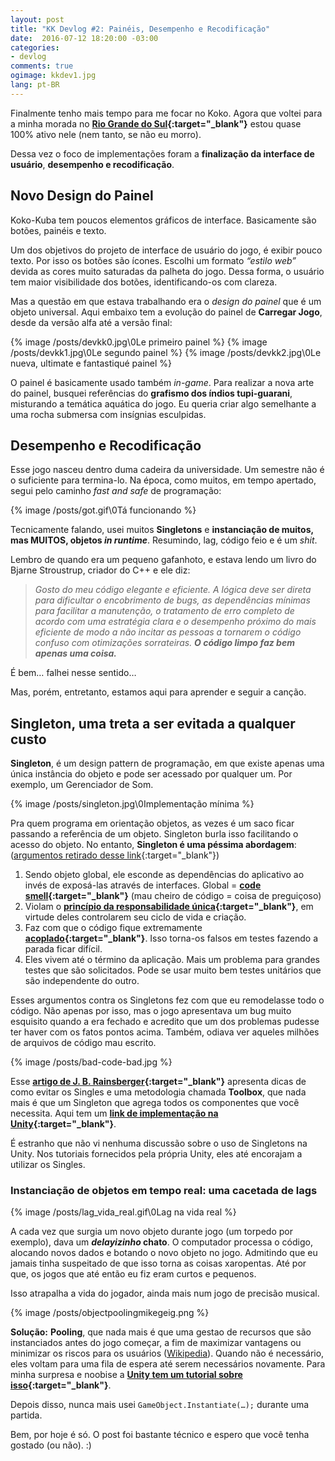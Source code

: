 ```yaml
---
layout: post
title: "KK Devlog #2: Painéis, Desempenho e Recodificação"
date:  2016-07-12 18:20:00 -03:00
categories:
- devlog
comments: true
ogimage: kkdev1.jpg
lang: pt-BR
---
```

Finalmente tenho mais tempo para me focar no Koko. Agora que voltei para a minha morada no **[Rio Grande do Sul](https://www.youtube.com/watch?v=4ShRH-tMX3U){:target="_blank"}** estou quase 100% ativo nele (nem tanto, se não eu morro).

<!-- ![Alt Devlog]({{site.baseurl}}/img/posts/{{page.ogimage}}) -->

Dessa vez o foco de implementações foram a **finalização da interface de usuário**, **desempenho e recodificação**.

## Novo Design do Painel

Koko-Kuba tem poucos elementos gráficos de interface. Basicamente são botões, painéis e texto.

Um dos objetivos do projeto de interface de usuário do jogo, é exibir pouco texto. Por isso os botões são ícones. Escolhi um formato *“estilo web”* devida as cores muito saturadas da palheta do jogo. Dessa forma, o usuário tem maior visibilidade dos botões, identificando-os com clareza.

Mas a questão em que estava trabalhando era o *design do painel* que é um objeto universal. Aqui embaixo tem a evolução do painel de **Carregar Jogo**, desde da versão alfa até a versão final:

{% image /posts/devkk0.jpg\0Le primeiro painel %}
{% image /posts/devkk1.jpg\0Le segundo painel %}
{% image /posts/devkk2.jpg\0Le nueva, ultimate e fantastiqué painel %}

O painel é basicamente usado também *in-game*. Para realizar a nova arte do painel, busquei referências do **grafismo dos índios tupi-guarani**, misturando a temática aquática do jogo. Eu queria criar algo semelhante a uma rocha submersa com insígnias esculpidas.

## Desempenho e Recodificação

Esse jogo nasceu dentro duma cadeira da universidade. Um semestre não é o suficiente para termina-lo. Na época, como muitos, em tempo apertado, segui pelo caminho *fast and safe* de programação:

{% image /posts/got.gif\0Tá funcionando %}

Tecnicamente falando, usei muitos **Singletons** e __instanciação de muitos, mas MUITOS, objetos *in runtime*__. Resumindo, lag, código feio e é um *shit*.

Lembro de quando era um pequeno gafanhoto, e estava lendo um livro do Bjarne Stroustrup, criador do C++ e ele diz:

> _Gosto do meu código elegante e eficiente. A lógica deve ser direta para dificultar o encobrimento de bugs, as dependências mínimas para facilitar a manutenção, o tratamento de erro completo de acordo com uma estratégia clara e o desempenho próximo do mais eficiente de modo a não incitar as pessoas a tornarem o código confuso com otimizações sorrateiras. **O código limpo faz bem apenas uma coisa.**_

É bem… falhei nesse sentido…

Mas, porém, entretanto, estamos aqui para aprender e seguir a canção.

## Singleton, uma treta a ser evitada a qualquer custo

**Singleton**, é um design pattern de programação, em que existe apenas uma única instância do objeto e pode ser acessado por qualquer um. Por exemplo, um Gerenciador de Som.

{% image /posts/singleton.jpg\0Implementação mínima %}

Pra quem programa em orientação objetos, as vezes é um saco ficar passando a referência de um objeto. Singleton burla isso facilitando o acesso do objeto. No entanto, **Singleton é uma péssima abordagem**: ([argumentos retirado desse link](http://stackoverflow.com/questions/137975/what-is-so-bad-about-singletons){:target="_blank"})

1. Sendo objeto global, ele esconde as dependências do aplicativo ao invés de exposá-las através de interfaces. Global = **[code smell](https://en.wikipedia.org/wiki/Code_smell){:target="_blank"}** (mau cheiro de código = coisa de preguiçoso)
2. Violam o **[princípio da responsabilidade única](https://en.wikipedia.org/wiki/Single_responsibility_principle){:target="_blank"}**, em virtude deles controlarem seu ciclo de vida e criação.
3. Faz com que o código fique extremamente **[acoplado](https://en.wikipedia.org/wiki/Coupling_%28computer_programming%29){:target="_blank"}**. Isso torna-os falsos em testes fazendo a parada ficar difícil.
4. Eles vivem até o término da aplicação. Mais um problema para grandes testes que são solicitados. Pode se usar muito bem testes unitários que são independente do outro.

Esses argumentos contra os Singletons fez com que eu remodelasse todo o código. Não apenas por isso, mas o jogo apresentava um bug muito esquisito quando a era fechado e acredito que um dos problemas pudesse ter haver com os fatos pontos acima. Também, odiava ver aqueles milhões de arquivos de código mau escrito.

{% image /posts/bad-code-bad.jpg %}

Esse **[artigo de J. B. Rainsberger](http://www.ibm.com/developerworks/library/co-single/){:target="_blank"}** apresenta dicas de como evitar os Singles e uma metodologia chamada **Toolbox**, que nada mais é que um Singleton que agrega todos os componentes que você necessita. Aqui tem um **[link de implementação na Unity](http://wiki.unity3d.com/index.php/Toolbox){:target="_blank"}**.

É estranho que não vi nenhuma discussão sobre o uso de Singletons na Unity. Nos tutoriais fornecidos pela própria Unity, eles até encorajam a utilizar os Singles.

### Instanciação de objetos em tempo real: uma cacetada de lags

{% image /posts/lag_vida_real.gif\0Lag na vida real %}

A cada vez que surgia um novo objeto durante jogo (um torpedo por exemplo), dava um __*delayizinho* chato__. O computador processa o código, alocando novos dados e botando o novo objeto no jogo. Admitindo que eu jamais tinha suspeitado de que isso torna as coisas xaropentas. Até por que, os jogos que até então eu fiz eram curtos e pequenos.

Isso atrapalha a vida do jogador, ainda mais num jogo de precisão musical.

{% image /posts/objectpoolingmikegeig.png %}

**Solução:** **Pooling**, que nada mais é que uma gestao de recursos que são instanciados antes do jogo começar, a fim de maximizar vantagens ou minimizar os riscos para os usuários ([Wikipedia](https://en.wikipedia.org/wiki/Pool_(computer_science){:target="_blank"})). Quando não é necessário, eles voltam para uma fila de espera até serem necessários novamente. Para minha surpresa e noobise a **[Unity tem um tutorial sobre isso](https://unity3d.com/pt/learn/tutorials/topics/scripting/object-pooling){:target="_blank"}**.

Depois disso, nunca mais usei `GameObject.Instantiate(…);` durante uma partida.

Bem, por hoje é só. O post foi bastante técnico e espero que você tenha gostado (ou não). :)
